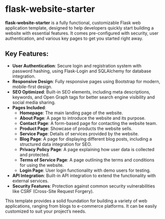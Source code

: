 # flask-website-starter

**flask-website-starter** is a fully functional, customizable Flask web application template, designed to help developers quickly start building a website with essential features. It comes pre-configured with security, user authentication, and various key pages to get you started right away.

## Key Features:
- **User Authentication**: Secure login and registration system with password hashing, using Flask-Login and SQLAlchemy for database integration.
- **Responsive Design**: Fully responsive pages using Bootstrap for modern, mobile-first design.
- **SEO Optimized**: Built-in SEO elements, including meta descriptions, keywords, and Open Graph tags for better search engine visibility and social media sharing.
- **Pages Included**:
  - **Homepage**: The main landing page of the website.
  - **About Page**: A page to introduce the website and its purpose.
  - **Contact Page**: A form-based page for contacting the website team.
  - **Product Page**: Showcase of products the website sells.
  - **Service Page**: Details of services provided by the website.
  - **Blog Page**: A page for displaying different blog posts, including a structured data integration for SEO.
  - **Privacy Policy Page**: A page explaining how user data is collected and protected.
  - **Terms of Service Page**: A page outlining the terms and conditions for using the website.
  - **Login Page**: User login functionality with demo users for testing.
- **API Integration**: Built-in API integration to extend the functionality with external services.
- **Security Features**: Protection against common security vulnerabilities like CSRF (Cross-Site Request Forgery).

This template provides a solid foundation for building a variety of web applications, ranging from blogs to e-commerce platforms. It can be easily customized to suit your project’s needs.

